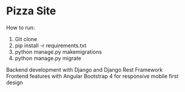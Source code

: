 # Pizza Site


How to run:

1. Git clone
2. pip install -r requirements.txt
3. python manage.py makemigrations
4. python manage.py migrate


Backend development with Django and Django Rest Framework  
Frontend features with Angular
Bootstrap 4 for responsive mobile first design
